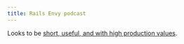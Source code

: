 ```yaml
---
title: Rails Envy podcast
---
```


Looks to be [short, useful, and with high production values](http://www.railsenvy.com/podcast).
